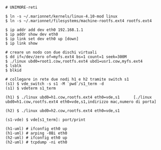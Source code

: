 	# UNIMORE-reti

 	$ ln -s ~/.marionnet/kernels/linux-4.10-mod linux
 	$ ln -s ~/.marionnet/filesystems/machine-rootfs.ext4 rootfs.ext4
	
	$ ip addr add dev eth0 192.168.1.1
	$ ip addr show dev eth0
	$ ip link set dev eth0 up [down]
	$ ip link show

	# creare un nodo con due dischi virtuali
 	$ dd if=/dev/zero of=myfs.ext4 bs=1 count=1 seek=300M
 	$ ./linux ubd0=root1.cow,rootfs.ext4 ubd1=usr1.cow,myfs.ext4
 	$ lsblk
 	$ blkid
  
	# collegare in rete due nodi h1 e h2 tramite switch s1
 	(s1) $ vde_switch -s s1 -M `pwd`/s1_term -d
 	(s1) $ vdeterm s1_term
 	
 	(h1) $ ./linux ubd0=h1.cow,rootfs.ext4 eth0=vde,s1		[./linux ubd0=h1.cow,rootfs.ext4 eth0=vde,s1,indirizzo mac,numero di porta]
 	
 	(h2) $ ./linux ubd0=h2.cow,rootfs.ext4 eth0=vde,s1
		
 	(s1-vde) $ vde[s1_term]: port/print
 	
 	(h1-uml) # ifconfig eth0 up
 	(h1-uml) # arping -0Bi eth0
 	(h2-uml) # ifconfig eth0 up
 	(h2-uml) # tcpdump -ni eth0
